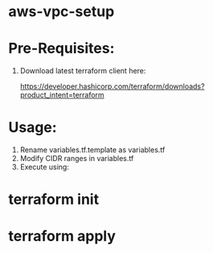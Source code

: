 # aws-vpc-setup

# Pre-Requisites:

1) Download latest terraform client here:

   https://developer.hashicorp.com/terraform/downloads?product_intent=terraform


# Usage:

1) Rename variables.tf.template as variables.tf
2) Modify CIDR ranges in variables.tf
3) Execute using:

# terraform init
# terraform apply
